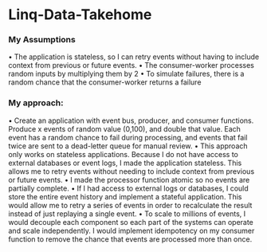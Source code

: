 # Linq-Data-Takehome

<h3>My Assumptions</h3>
• The application is stateless, so I can retry events without having to include context from previous or future events.
• The consumer-worker processes random inputs by multiplying them by 2
• To simulate failures, there is a random chance that the consumer-worker returns a failure

<h3>My approach:</h3>
• Create an application with event bus, producer, and consumer functions. Produce x events of random value (0,100), and double that value. Each event has a random chance to fail during processing, and events that fail twice are sent to a dead-letter queue for manual review.
• This approach only works on stateless applications. Because I do not have access to external databases or event logs, I made the application stateless. This allows me to retry events without needing to include context from previous or future events.
• I made the processor function atomic so no events are partially complete.
• If I had access to external logs or databases, I could store the entire event history and implement a stateful application. This would allow me to retry a series of events in order to recalculate the result instead of just replaying a single event.
• To scale to millions of events, I would decouple each component so each part of the systems can operate and scale independently. I would implement idempotency on my consumer function to remove the chance that events are processed more than once.
